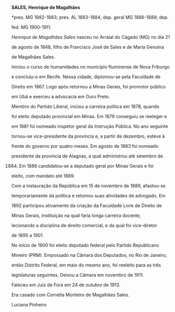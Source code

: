 **SALES, Henrique de Magalhães**



\*pres. MG 1882-1883; pres. AL 1883-1884; dep. geral MG 1886-1889; dep.

fed. MG 1900-1911.



*Henrique de Magalhães Sales* nasceu no Arraial do Cágado (MG) no dia 21

de agosto de 1848, filho de Francisco José de Sales e de Maria Genuína

de Magalhães Sales.



Iniciou o curso de humanidades no município fluminense de Nova Friburgo

e concluiu-o em Recife. Nessa cidade, diplomou-se pela Faculdade de

Direito em 1867. Logo após retornou a Minas Gerais, foi promotor público

em Ubá e exerceu a advocacia em Ouro Preto.



Membro do Partido Liberal, iniciou a carreira política em 1878, quando

foi eleito deputado provincial em Minas. Em 1879 conseguiu se reeleger e

em 1881 foi nomeado inspetor geral da Instrução Pública. No ano seguinte

tornou-se vice-presidente da província e, a partir de dezembro, esteve à

frente do governo por quatro meses. Em agosto de 1883 foi nomeado

presidente da província de Alagoas, a qual administrou até setembro de

1884. Em 1886 candidatou-se a deputado geral por Minas Gerais e foi

eleito, com mandato até 1889.



Com a instauração da República em 15 de novembro de 1889, afastou-se

temporariamente da política e retomou suas atividades de advogado. Em

1892 participou ativamente da criação da Faculdade Livre de Direito de

Minas Gerais, instituição na qual faria longa carreira docente,

lecionando a disciplina de direito comercial, e da qual foi vice-diretor

de 1895 a 1901.



No início de 1900 foi eleito deputado federal pelo Partido Republicano

Mineiro (PRM). Empossado na Câmara dos Deputados, no Rio de Janeiro,

então Distrito Federal, em maio do mesmo ano, foi reeleito para as três

legislaturas seguintes. Deixou a Câmara em novembro de 1911.



Faleceu em Juiz de Fora em 24 de outubro de 1913.



Era casado com Cornélia Monteiro de Magalhães Sales.



Luciana Pinheiro



